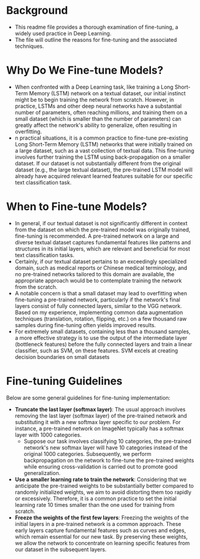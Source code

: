 # Background 

- This readme file provides a thorough examination of fine-tuning, a widely used practice in Deep Learning.
- The file will outline the reasons for fine-tuning and the associated techniques.

# Why Do We Fine-tune Models?
- When confronted with a Deep Learning task, like training a Long Short-Term Memory (LSTM) network on a textual dataset, our initial instinct might be to begin training the network from scratch. However, in practice, LSTMs and other deep neural networks have a substantial number of parameters, often reaching millions, and training them on a small dataset (which is smaller than the number of parameters) can greatly affect the network's ability to generalize, often resulting in overfitting.
- n practical situations, it is a common practice to fine-tune pre-existing Long Short-Term Memory (LSTM) networks that were initially trained on a large dataset, such as a vast collection of textual data. This fine-tuning involves further training the LSTM using back-propagation on a smaller dataset. If our dataset is not substantially different from the original dataset (e.g., the large textual dataset), the pre-trained LSTM model will already have acquired relevant learned features suitable for our specific text classification task.

# When to Fine-tune Models?

- In general, if our textual dataset is not significantly different in context from the dataset on which the pre-trained model was originally trained, fine-tuning is recommended. A pre-trained network on a large and diverse textual dataset captures fundamental features like patterns and structures in its initial layers, which are relevant and beneficial for most text classification tasks.
- Certainly, if our textual dataset pertains to an exceedingly specialized domain, such as medical reports or Chinese medical terminology, and no pre-trained networks tailored to this domain are available, the appropriate approach would be to contemplate training the network from the scratch.
- A notable concern is that a small dataset may lead to overfitting when fine-tuning a pre-trained network, particularly if the network's final layers consist of fully connected layers, similar to the VGG network. Based on my experience, implementing common data augmentation techniques (translation, rotation, flipping, etc.) on a few thousand raw samples during fine-tuning often yields improved results.
- For extremely small datasets, containing less than a thousand samples, a more effective strategy is to use the output of the intermediate layer (bottleneck features) before the fully connected layers and train a linear classifier, such as SVM, on these features. SVM excels at creating decision boundaries on small datasets

# Fine-tuning Guidelines

Below are some general guidelines for fine-tuning implementation:
- **Truncate the last layer (softmax layer)**: 
The usual approach involves removing the last layer (softmax layer) of the pre-trained network and substituting it with a new softmax layer specific to our problem. For instance, a pre-trained network on ImageNet typically has a softmax layer with 1000 categories.
    - Suppose our task involves classifying 10 categories, the pre-trained network's new softmax layer will have 10 categories instead of the original 1000 categories. Subsequently, we perform backpropagation on the network to fine-tune the pre-trained weights while ensuring cross-validation is carried out to promote good generalization.
- **Use a smaller learning rate to train the network**: Considering that we anticipate the pre-trained weights to be substantially better compared to randomly initialized weights, we aim to avoid distorting them too rapidly or excessively. Therefore, it is a common practice to set the initial learning rate 10 times smaller than the one used for training from scratch.
- **Freeze the weights of the first few layers**: Freezing the weights of the initial layers in a pre-trained network is a common approach. These early layers capture fundamental features such as curves and edges, which remain essential for our new task. By preserving these weights, we allow the network to concentrate on learning specific features from our dataset in the subsequent layers.
